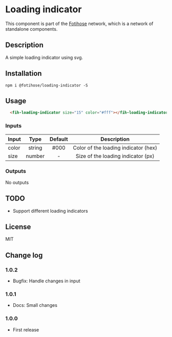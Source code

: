 # Loading indicator

This component is part of the [Fotihose](https://github.com/halloverden/fotihose) network, which is a network of standalone components.

## Description
A simple loading indicator using svg.

## Installation
```
npm i @fotihose/loading-indicator -S
```

## Usage
```html
  <fih-loading-indicator size="15" color="#fff"></fih-loading-indicator>
```

### Inputs

| Input | Type    | Default | Description |
|-------|:-------:|:-------:|:-----------:|
| color | string  | #000    | Color of the loading indicator (hex)
| size  | number  | -       | Size of the loading indicator (px)

### Outputs

No outputs

## TODO
- Support different loading indicators

## License
MIT

## Change log

### 1.0.2
- Bugfix: Handle changes in input

### 1.0.1
- Docs: Small changes

### 1.0.0
- First release
